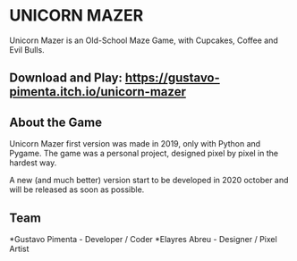 # UNICORN MAZER

Unicorn Mazer is an Old-School Maze Game, with Cupcakes, Coffee and Evil Bulls.

## Download and Play: https://gustavo-pimenta.itch.io/unicorn-mazer

## About the Game 

Unicorn Mazer first version was made in 2019, only with Python and Pygame.
The game was a personal project, designed pixel by pixel in the hardest way.

A new (and much better) version start to be developed in 2020 october and will be released as soon as possible.

## Team

*Gustavo Pimenta - Developer / Coder
*Elayres Abreu - Designer / Pixel Artist



